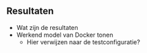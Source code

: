 ## Resultaten

- Wat zijn de resultaten
- Werkend model van Docker tonen
	- Hier verwijzen naar de testconfiguratie?
